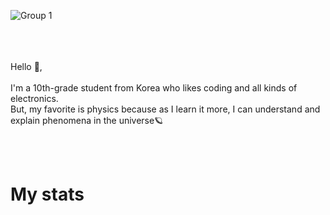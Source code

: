 ![Group 1](https://github.com/user-attachments/assets/9e33af3c-c23a-40ca-b913-5080eb4d934f)
<div align=center>
  <a href="https://solved.ac/profile/hockey89"><img src="https://img.shields.io/badge/solved.ac-Gold%20V-FDDC5C" alt=""></a>
  <a href="https://www.instagram.com/seung6lee"><img src="https://img.shields.io/badge/Instagram-white?logo=instagram" alt=""></a>
  <a href="https://dev.to/seung6lee"><img src="https://img.shields.io/badge/Dev.to-black?logo=devdotto" alt=""></a>
  <a href="mailto:acountforsignupandin@gmail.com"><img src="https://img.shields.io/badge/Mail-FFC6C6?logo=gmail" alt=""></a>
</div>
<br><br>
Hello 👋,<br>
<br>
I'm a 10th-grade student from Korea who likes coding and all kinds of electronics.<br>
But, my favorite is physics because as I learn it more, I can understand and explain phenomena in the universe🪐

<br><br>

# My stats 
<div align=center>
  <img src="https://github-readme-stats.vercel.app/api?username=seung6lee" alt="">
  <img src="https://github-readme-stats.vercel.app/api/top-langs/?username=anuraghazra&size_weight=0.5&count_weight=0.5" alt="">
</div>

